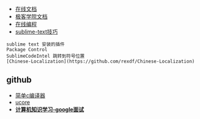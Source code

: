 * [在线文档](http://tool.oschina.net/apidocs/)
* [极客学院文档](http://wiki.jikexueyuan.com/)
* [在线编程](www.codecademy.com)
* [sublime-text技巧](https://github.com/jikeytang/sublime-text)

```
sublime text 安装的插件
Package Control
SublimeCodeIntel 跳转到符号位置
[Chinese-Localization](https://github.com/rexdf/Chinese-Localization)
```
## github
* [简单c编译器](https://github.com/lotabout/write-a-C-interpreter.git)
* [ucore](https://github.com/chyyuu/ucore_os_lab)
* [**计算机知识学习-google面试**](https://github.com/jwasham/google-interview-university)